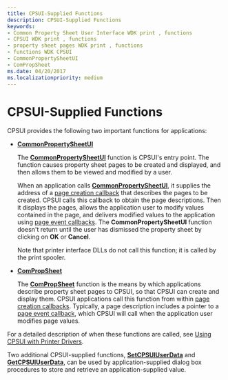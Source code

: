 ```yaml
---
title: CPSUI-Supplied Functions
description: CPSUI-Supplied Functions
keywords:
- Common Property Sheet User Interface WDK print , functions
- CPSUI WDK print , functions
- property sheet pages WDK print , functions
- functions WDK CPSUI
- CommonPropertySheetUI
- ComPropSheet
ms.date: 04/20/2017
ms.localizationpriority: medium
---
```


# CPSUI-Supplied Functions





CPSUI provides the following two important functions for applications:

-   [**CommonPropertySheetUI**](/windows-hardware/drivers/ddi/compstui/nf-compstui-commonpropertysheetuia)

    The [**CommonPropertySheetUI**](/windows-hardware/drivers/ddi/compstui/nf-compstui-commonpropertysheetuia) function is CPSUI's entry point. The function causes property sheet pages to be created and displayed, and then allows them to be viewed and modified by a user.

    When an application calls [**CommonPropertySheetUI**](/windows-hardware/drivers/ddi/compstui/nf-compstui-commonpropertysheetuia), it supplies the address of a [page creation callback](page-creation-callbacks.md) that describes the pages to be created. CPSUI calls this callback to obtain the page descriptions. Then it displays the pages, allows the application user to modify values contained in the page, and delivers modified values to the application using [page event callbacks](page-event-callbacks.md). The **CommonPropertySheetUI** function doesn't return until the user has dismissed the property sheet by clicking on **OK** or **Cancel**.

    Note that printer interface DLLs do not call this function; it is called by the print spooler.

-   [**ComPropSheet**](/windows-hardware/drivers/ddi/compstui/nc-compstui-pfncompropsheet)

    The [**ComPropSheet**](/windows-hardware/drivers/ddi/compstui/nc-compstui-pfncompropsheet) function is the means by which applications describe property sheet pages to CPSUI, so that CPSUI can create and display them. CPSUI applications call this function from within [page creation callbacks](page-creation-callbacks.md). Typically, a page description includes a pointer to a [page event callback](page-event-callbacks.md), which CPSUI will call when the application user modifies page values.

For a detailed description of when these functions are called, see [Using CPSUI with Printer Drivers](using-cpsui-with-printer-drivers.md).

Two additional CPSUI-supplied functions, [**SetCPSUIUserData**](/windows-hardware/drivers/ddi/compstui/nf-compstui-setcpsuiuserdata) and [**GetCPSUIUserData**](/windows-hardware/drivers/ddi/compstui/nf-compstui-getcpsuiuserdata), can be used by application-supplied dialog box procedures to store and retrieve an application-supplied value.

 

